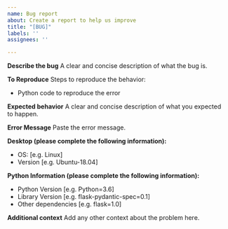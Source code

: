 ```yaml
---
name: Bug report
about: Create a report to help us improve
title: "[BUG]"
labels: ''
assignees: ''

---
```


**Describe the bug**
A clear and concise description of what the bug is.

**To Reproduce**
Steps to reproduce the behavior:
 - Python code to reproduce the error

**Expected behavior**
A clear and concise description of what you expected to happen.

**Error Message**
Paste the error message.

**Desktop (please complete the following information):**
 - OS: [e.g. Linux]
 - Version [e.g. Ubuntu-18.04]

**Python Information (please complete the following information):**
 - Python Version [e.g. Python=3.6]
 - Library Version [e.g. flask-pydantic-spec=0.1]
 - Other dependencies [e.g. flask=1.0]

**Additional context**
Add any other context about the problem here.
